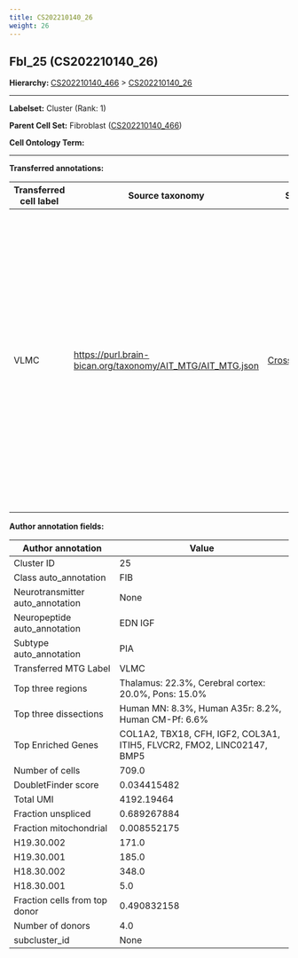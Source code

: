```yaml
---
title: CS202210140_26
weight: 26
---
```

## Fbl_25 (CS202210140_26)
<b>Hierarchy: </b>
[CS202210140_466](https://purl.brain-bican.org/taxonomy/CS202210140#CS202210140_466) >
[CS202210140_26](https://purl.brain-bican.org/taxonomy/CS202210140#CS202210140_26)

---


**Labelset:** Cluster (Rank: 1)

**Parent Cell Set:** Fibroblast ([CS202210140_466](https://purl.brain-bican.org/taxonomy/CS202210140#CS202210140_466))



**Cell Ontology Term:** 

[MARKER GENES.]: #


---

[TRANSFERRED ANNOTATIONS.]: #


**Transferred annotations:**

| Transferred cell label | Source taxonomy | Source node accession | Algorithm name | Comment |
|------------------------|-----------------|-----------------------|----------------|---------|
|VLMC|https://purl.brain-bican.org/taxonomy/AIT_MTG/AIT_MTG.json|[CrossArea_subclass:f6b98fd9f4](https://purl.brain-bican.org/taxonomy/AIT_MTG#CrossArea_subclass_f6b98fd9f4)||We performed PCA (50 components) on our full dataset, trained a random forest classifier (scikit-learn, class_ weight=‘balanced’, max_depth=50) on the MTG labels, and then predicted labels for all cells. We labeled each cluster with the mode of its constituent cells if two conditions were met: more than 0.8 of predicted labels matched the mode, and the mean probability of these pre- dictions was greater than 0.8.|

[AUTHOR ANNOTATION FIELDS.]: #


**Author annotation fields:**

| Author annotation | Value |
|-------------------|-------|
|Cluster ID|25|
|Class auto_annotation|FIB|
|Neurotransmitter auto_annotation|None|
|Neuropeptide auto_annotation|EDN IGF|
|Subtype auto_annotation|PIA|
|Transferred MTG Label|VLMC|
|Top three regions|Thalamus: 22.3%, Cerebral cortex: 20.0%, Pons: 15.0%|
|Top three dissections|Human MN: 8.3%, Human A35r: 8.2%, Human CM-Pf: 6.6%|
|Top Enriched Genes|COL1A2, TBX18, CFH, IGF2, COL3A1, ITIH5, FLVCR2, FMO2, LINC02147, BMP5|
|Number of cells|709.0|
|DoubletFinder score|0.034415482|
|Total UMI|4192.19464|
|Fraction unspliced|0.689267884|
|Fraction mitochondrial|0.008552175|
|H19.30.002|171.0|
|H19.30.001|185.0|
|H18.30.002|348.0|
|H18.30.001|5.0|
|Fraction cells from top donor|0.490832158|
|Number of donors|4.0|
|subcluster_id|None|
